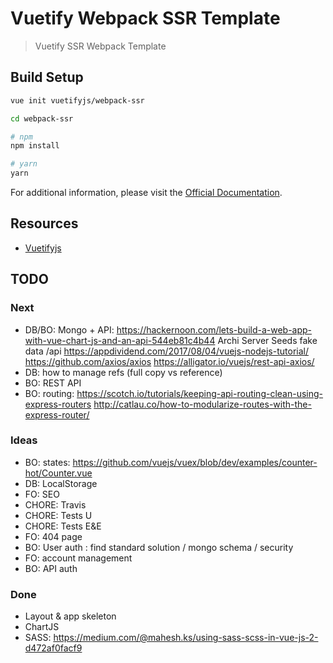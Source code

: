 # Vuetify Webpack SSR Template

> Vuetify SSR Webpack Template

## Build Setup

``` bash
vue init vuetifyjs/webpack-ssr

cd webpack-ssr

# npm
npm install

# yarn
yarn
```

For additional information, please visit the [Official Documentation](https://vuetifyjs.com).

## Resources

- [Vuetifyjs](https://vuetifyjs.com)


## TODO

### Next
- DB/BO: Mongo + API: https://hackernoon.com/lets-build-a-web-app-with-vue-chart-js-and-an-api-544eb81c4b44
  Archi Server
  Seeds
  fake data /api
    https://appdividend.com/2017/08/04/vuejs-nodejs-tutorial/
    https://github.com/axios/axios
    https://alligator.io/vuejs/rest-api-axios/
- DB: how to manage refs (full copy vs reference)
- BO: REST API
- BO: routing: 
  https://scotch.io/tutorials/keeping-api-routing-clean-using-express-routers
  http://catlau.co/how-to-modularize-routes-with-the-express-router/

### Ideas
- BO: states: https://github.com/vuejs/vuex/blob/dev/examples/counter-hot/Counter.vue
- DB: LocalStorage
- FO: SEO
- CHORE: Travis
- CHORE: Tests U
- CHORE: Tests E&E
- FO: 404 page
- BO: User auth : find standard solution / mongo schema / security 
- FO: account management 
- BO: API auth

### Done
- Layout & app skeleton
- ChartJS
- SASS: https://medium.com/@mahesh.ks/using-sass-scss-in-vue-js-2-d472af0facf9
